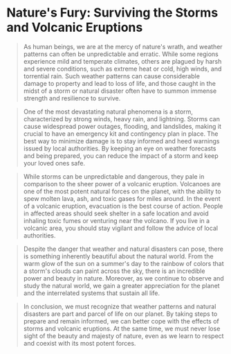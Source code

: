 # Nature's Fury: Surviving the Storms and Volcanic Eruptions

> As human beings, we are at the mercy of nature's wrath, and weather patterns can often be unpredictable and erratic. 
> While some regions experience mild and temperate climates, others are plagued by harsh and severe conditions, such as 
> extreme heat or cold, high winds, and torrential rain. Such weather patterns can cause considerable damage to property 
> and lead to loss of life, and those caught in the midst of a storm or natural disaster often have to summon immense 
> strength and resilience to survive.

> One of the most devastating natural phenomena is a storm, characterized by strong winds, heavy rain, and lightning. 
> Storms can cause widespread power outages, flooding, and landslides, making it crucial to have an emergency kit and 
> contingency plan in place. The best way to minimize damage is to stay informed and heed warnings issued by local authorities. 
> By keeping an eye on weather forecasts and being prepared, you can reduce the impact of a storm and keep your loved ones safe.

> While storms can be unpredictable and dangerous, they pale in comparison to the sheer power of a volcanic eruption. Volcanoes 
> are one of the most potent natural forces on the planet, with the ability to spew molten lava, ash, and toxic gases for miles 
> around. In the event of a volcanic eruption, evacuation is the best course of action. People in affected areas should seek shelter 
> in a safe location and avoid inhaling toxic fumes or venturing near the volcano. If you live in a volcanic area, you should stay 
> vigilant and follow the advice of local authorities.

> Despite the danger that weather and natural disasters can pose, there is something inherently beautiful about the natural world. 
> From the warm glow of the sun on a summer's day to the rainbow of colors that a storm's clouds can paint across the sky, there is 
> an incredible power and beauty in nature. Moreover, as we continue to observe and study the natural world, we gain a greater appreciation 
> for the planet and the interrelated systems that sustain all life.

> In conclusion, we must recognize that weather patterns and natural disasters are part and parcel of life on our planet. By taking 
> steps to prepare and remain informed, we can better cope with the effects of storms and volcanic eruptions. At the same time, we must 
> never lose sight of the beauty and majesty of nature, even as we learn to respect and coexist with its most potent forces.
